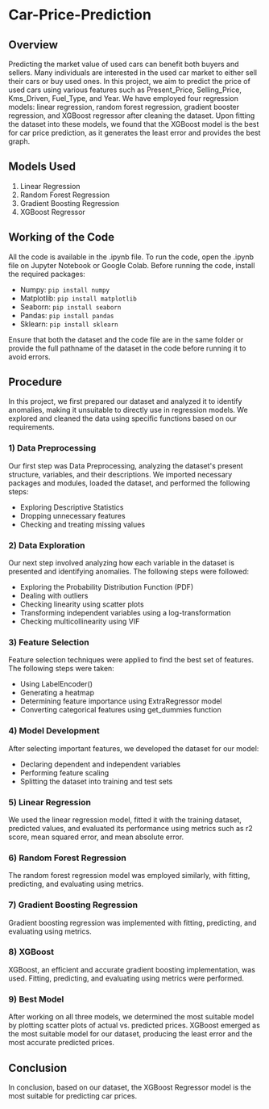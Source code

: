 # Car-Price-Prediction


## Overview

Predicting the market value of used cars can benefit both buyers and sellers. Many individuals are interested in the used car market to either sell their cars or buy used ones. In this project, we aim to predict the price of used cars using various features such as Present_Price, Selling_Price, Kms_Driven, Fuel_Type, and Year. We have employed four regression models: linear regression, random forest regression, gradient booster regression, and XGBoost regressor after cleaning the dataset. Upon fitting the dataset into these models, we found that the XGBoost model is the best for car price prediction, as it generates the least error and provides the best graph. 

## Models Used

1. Linear Regression
2. Random Forest Regression
3. Gradient Boosting Regression
4. XGBoost Regressor

## Working of the Code

All the code is available in the .ipynb file. To run the code, open the .ipynb file on Jupyter Notebook or Google Colab. Before running the code, install the required packages:
- Numpy: `pip install numpy`
- Matplotlib: `pip install matplotlib`
- Seaborn: `pip install seaborn`
- Pandas: `pip install pandas`
- Sklearn: `pip install sklearn`

Ensure that both the dataset and the code file are in the same folder or provide the full pathname of the dataset in the code before running it to avoid errors.

## Procedure

In this project, we first prepared our dataset and analyzed it to identify anomalies, making it unsuitable to directly use in regression models. We explored and cleaned the data using specific functions based on our requirements.

### 1) Data Preprocessing

Our first step was Data Preprocessing, analyzing the dataset's present structure, variables, and their descriptions. We imported necessary packages and modules, loaded the dataset, and performed the following steps:
- Exploring Descriptive Statistics
- Dropping unnecessary features
- Checking and treating missing values

### 2) Data Exploration

Our next step involved analyzing how each variable in the dataset is presented and identifying anomalies. The following steps were followed:
- Exploring the Probability Distribution Function (PDF)
- Dealing with outliers
- Checking linearity using scatter plots
- Transforming independent variables using a log-transformation
- Checking multicollinearity using VIF

### 3) Feature Selection

Feature selection techniques were applied to find the best set of features. The following steps were taken:
- Using LabelEncoder()
- Generating a heatmap
- Determining feature importance using ExtraRegressor model
- Converting categorical features using get_dummies function

### 4) Model Development

After selecting important features, we developed the dataset for our model:
- Declaring dependent and independent variables
- Performing feature scaling
- Splitting the dataset into training and test sets

### 5) Linear Regression

We used the linear regression model, fitted it with the training dataset, predicted values, and evaluated its performance using metrics such as r2 score, mean squared error, and mean absolute error.

### 6) Random Forest Regression

The random forest regression model was employed similarly, with fitting, predicting, and evaluating using metrics.

### 7) Gradient Boosting Regression

Gradient boosting regression was implemented with fitting, predicting, and evaluating using metrics.

### 8) XGBoost

XGBoost, an efficient and accurate gradient boosting implementation, was used. Fitting, predicting, and evaluating using metrics were performed.

### 9) Best Model

After working on all three models, we determined the most suitable model by plotting scatter plots of actual vs. predicted prices. XGBoost emerged as the most suitable model for our dataset, producing the least error and the most accurate predicted prices.

## Conclusion

In conclusion, based on our dataset, the XGBoost Regressor model is the most suitable for predicting car prices.

